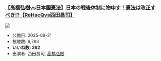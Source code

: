 ### [【高橋弘樹vs日本国憲法】日本の戦後体制に物申す！憲法は改正すべき!?【ReHacQvs西田昌司】](https://www.youtube.com/watch?v=7T_p6_ZghtY)
[![](https://img.youtube.com/vi/7T_p6_ZghtY/sddefault.jpg)](https://www.youtube.com/watch?v=7T_p6_ZghtY)
-   公開日: 2025-09-21
-   視聴数: 6,783
-   **いいね数: 262**
-   出演者: 西田昌司, [高橋弘樹](/rehacq_fan/people/高橋弘樹 "wikilink")
